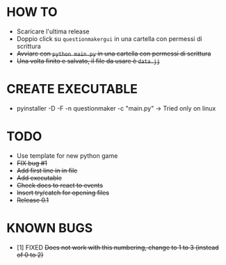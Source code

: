 HOW TO
======
* Scaricare l'ultima release
* Doppio click su ```questionmakergui``` in una cartella con permessi di scrittura
* ~~Avviare con ```python main.py``` in una cartella con permessi di scrittura~~
* ~~Una volta finito e salvato, il file da usare è ```data.jj```~~

CREATE EXECUTABLE
==========
* pyinstaller -D -F -n questionmaker -c "main.py"
-> Tried only on linux

TODO
====
* Use template for new python game
* ~~FIX bug #1~~
* ~~Add first line in in file~~
* ~~Add executable~~
* ~~Check docs to react to events~~
* ~~Insert try/catch for opening files~~
* ~~Release 0.1~~

KNOWN BUGS
==========
* [1] FIXED ~~Does not work with this numbering, change to 1 to 3 (instead of 0 to 2)~~ 
